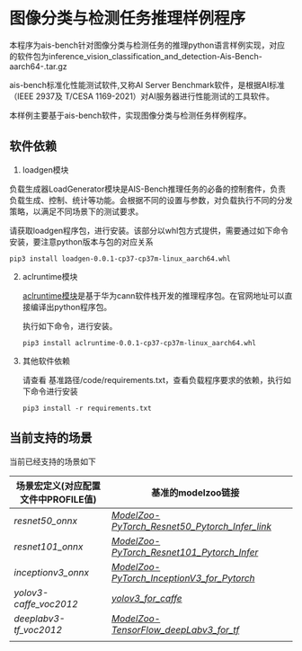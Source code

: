 # 图像分类与检测任务推理样例程序
本程序为ais-bench针对图像分类与检测任务的推理python语言样例实现，对应的软件包为inference_vision_classification_and_detection-Ais-Bench-aarch64-.tar.gz



ais-bench标准化性能测试软件,又称AI Server Benchmark软件，是根据AI标准（IEEE 2937及 T/CESA 1169-2021）对AI服务器进行性能测试的工具软件。

本样例主要基于ais-bench软件，实现图像分类与检测任务样例程序。

## 软件依赖
1. loadgen模块

  负载生成器LoadGenerator模块是AIS-Bench推理任务的必备的控制套件，负责负载生成、控制、统计等功能。会根据不同的设置与参数，对负载执行不同的分发策略，以满足不同场景下的测试要求。

  请获取loadgen程序包，进行安装。该部分以whl包方式提供，需要通过如下命令安装，要注意python版本与包的对应关系

  ```
  pip3 install loadgen-0.0.1-cp37-cp37m-linux_aarch64.whl
  ```

2. aclruntime模块

   [aclruntime模块](https://github.com/Ascend/tools/tree/master/ais-bench_workload/tool/ais_infer)是基于华为cann软件栈开发的推理程序包。在官网地址可以直接编译出python程序包。

   执行如下命令，进行安装。

   ```
   pip3 install aclruntime-0.0.1-cp37-cp37m-linux_aarch64.whl
   ```

3. 其他软件依赖

   请查看 基准路径/code/requirements.txt，查看负载程序要求的依赖，执行如下命令进行安装

   ```
   pip3 install -r requirements.txt
   ```
## 当前支持的场景

当前已经支持的场景如下

| 场景宏定义(对应配置文件中PROFILE值) | 基准的modelzoo链接                                           |      |
| ----------------------------------- | ------------------------------------------------------------ | ---- |
| *resnet50_onnx*                     | *[ModelZoo-PyTorch_Resnet50_Pytorch_Infer_link](https://github.com/Ascend/ModelZoo-PyTorch/tree/master/ACL_PyTorch/built-in/cv/Resnet50_Pytorch_Infer)* |      |
| *resnet101_onnx*                    | *[ModelZoo-PyTorch_Resnet101_Pytorch_Infer](https://github.com/Ascend/ModelZoo-PyTorch/tree/master/ACL_PyTorch/built-in/cv/Resnet101_Pytorch_Infer)* |      |
| *inceptionv3_onnx*                  | *[ModelZoo-PyTorch_InceptionV3_for_Pytorch](https://github.com/Ascend/ModelZoo-PyTorch/tree/master/ACL_PyTorch/built-in/cv/InceptionV3_for_Pytorch)* |      |
| *yolov3-caffe_voc2012*                  | *[yolov3_for_caffe](https://cowtransfer.com/s/6630ab0d898649)* |      |
| *deeplabv3-tf_voc2012*                  | *[ModelZoo-TensorFlow_deepLabv3_for_tf](https://github.com/Ascend/ModelZoo-TensorFlow/tree/master/ACL_TensorFlow/built-in/cv/DeepLabv3_for_ACL)* |      |
|                                     |                                                              |      |
